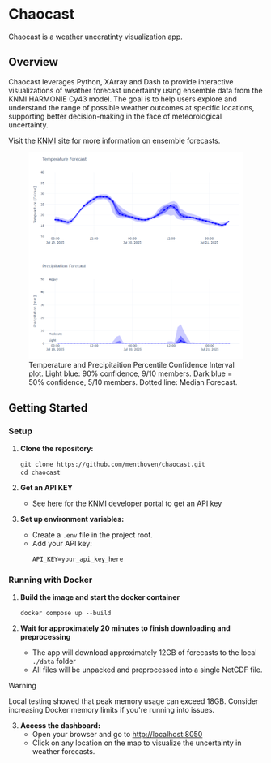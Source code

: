 # Chaocast
Chaocast is a weather unceratinty visualization app.

## Overview
Chaocast leverages Python, XArray and Dash to provide interactive visualizations of weather forecast uncertainty using ensemble data from the KNMI HARMONIE Cy43 model. The goal is to help users explore and understand the range of possible weather outcomes at specific locations, supporting better decision-making in the face of meteorological uncertainty.

Visit the [KNMI](https://www.knmidata.nl/open-data/harmonie#:~:text=KNMI%20gebruikt%20en%20mede-ontwikkelt,hoge%20resolutie%20op%20korte%20afstanden.) site for more information on ensemble forecasts.


<figure>
<img src="image.png" alt="alt text" width="500"/>
  <figcaption>Temperature and Precipitaition Percentile Confidence Interval plot. Light blue: 90% confidence, 9/10 members. Dark blue = 50% confidence, 5/10 members. Dotted line: Median Forecast.</figcaption>
</figure>




## Getting Started
### Setup
1. **Clone the repository:**
   ```
   git clone https://github.com/menthoven/chaocast.git
   cd chaocast
   ```

2. **Get an API KEY**
    - See [here](https://developer.dataplatform.knmi.nl/open-data-api) for the KNMI developer portal to get an API key
    

2. **Set up environment variables:**
   - Create a `.env` file in the project root.
   - Add your API key:
     ```
     API_KEY=your_api_key_here
     ```

### Running with Docker
1. **Build the image and start the docker container**
   ```
   docker compose up --build
   ```

2. **Wait for approximately 20 minutes to finish downloading and preprocessing**
    - The app will download approximately 12GB of forecasts to the local `./data` folder
    - All files will be unpacked and preprocessed into a single NetCDF file. 

> [!WARNING] 
> Local testing showed that peak memory usage can exceed 18GB. Consider increasing Docker memory limits if you're running into issues.


3. **Access the dashboard:**
   - Open your browser and go to [http://localhost:8050](http://localhost:8050)
   - Click on any location on the map to visualize the uncertainty in weather forecasts.